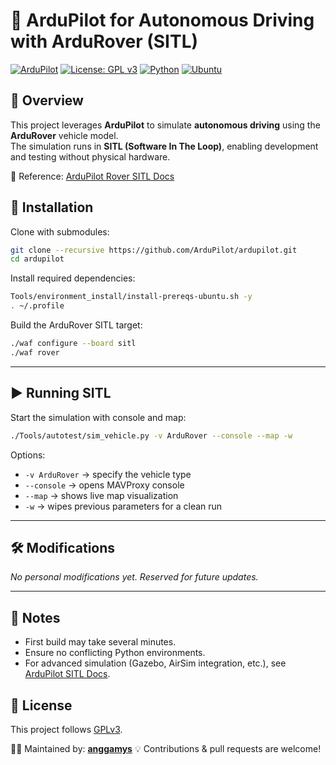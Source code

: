 # 🚗 ArduPilot for Autonomous Driving with ArduRover (SITL)

[![ArduPilot](https://img.shields.io/badge/ArduPilot-SITL-blue)](https://ardupilot.org/)
[![License: GPL v3](https://img.shields.io/badge/License-GPLv3-green.svg)](https://www.gnu.org/licenses/gpl-3.0)
[![Python](https://img.shields.io/badge/Python-3.8--3.10-yellow)](https://www.python.org/)
[![Ubuntu](https://img.shields.io/badge/Ubuntu-20.04%20%7C%2022.04-orange)](https://ubuntu.com/)

## 📌 Overview

This project leverages **ArduPilot** to simulate **autonomous driving** using the **ArduRover** vehicle model.  
The simulation runs in **SITL (Software In The Loop)**, enabling development and testing without physical hardware.

📖 Reference: [ArduPilot Rover SITL Docs](https://ardupilot.org/rover/docs/rover-simulation.html)

## 🚀 Installation

Clone with submodules:

```bash
git clone --recursive https://github.com/ArduPilot/ardupilot.git
cd ardupilot
```

Install required dependencies:

```bash
Tools/environment_install/install-prereqs-ubuntu.sh -y
. ~/.profile
```

Build the ArduRover SITL target:

```bash
./waf configure --board sitl
./waf rover
```

---

## ▶️ Running SITL

Start the simulation with console and map:

```bash
./Tools/autotest/sim_vehicle.py -v ArduRover --console --map -w
```

Options:

-   `-v ArduRover` → specify the vehicle type
-   `--console` → opens MAVProxy console
-   `--map` → shows live map visualization
-   `-w` → wipes previous parameters for a clean run

---

## 🛠️ Modifications

_No personal modifications yet. Reserved for future updates._

---

## 📝 Notes

-   First build may take several minutes.
-   Ensure no conflicting Python environments.
-   For advanced simulation (Gazebo, AirSim integration, etc.), see [ArduPilot SITL Docs](https://ardupilot.org/dev/docs/sitl-simulator-software-in-the-loop.html).

## 📄 License

This project follows [GPLv3](https://www.gnu.org/licenses/gpl-3.0).

👨‍💻 Maintained by: **[anggamys](https://github.com/anggamys)**
💡 Contributions & pull requests are welcome!
